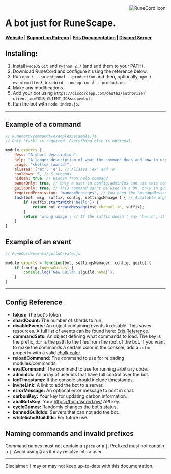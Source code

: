 <img src="https://i.imgur.com/TkiKjWM.png" alt="RuneCord Icon" align="right" />

# A bot just for RuneScape.

#### [Website](http://runecord.xyz) | [Support on Patreon](http://patreon.com/witty) | [Eris Documentation](https://abal.moe/Eris/docs/index.html) | [Discord Server](https://discord.me/runecord)

## Installing:
1. Install `NodeJS` `Git` and `Python 2.7` (and add them to your PATH).
2. Download RuneCord and configure it using the reference below.
3. Run `npm i --no-optional --production` and then, optionally, `npm i eventemitter3 bluebird --no-optional --production`.
4. Make any modifications.
5. Add your bot using `https://discordapp.com/oauth2/authorize?client_id=YOUR_CLIENT_ID&scope=bot`.
6. Run the bot with `node index.js`.

---

## Example of a command
```js
// Runecord/commands/examples/example.js
// Only 'task' is required. Everything else is optional.

module.exports {
	desc: "A short description",
	help: "A longer description of what the command does and how to use it",
	usage: "<hello> [world]",
	aliases: ['ex', 'e'], // Aliases 'ex' and 'e'
	cooldown: 5, // 5 seconds
	hidden: true, // Hidden from help command
	ownerOnly: true, // Only a user in config.adminIds can use this command
	guildOnly: true, // This command can't be used in a DM, only in guilds
	requiredPermission: 'manageMessages', // You need the 'manageMessages' permission to use this command
	task(bot, msg, suffix, config, settingsManager) { // Available args (only bot & msg are required)
		if (suffix.startsWith('hello')) {
			return bot.createMessage(msg.channel.id, suffix);
		}
		return 'wrong usage'; // If the suffix doesn't say 'hello', it sends the correct usage to the user.
	}
}
```

## Example of an event
```js
// RuneCord/events/guildCreate.js

module.exports = function(bot, settingsManager, config, guild) {
	if (config.logNewGuilds) {
		console.log(`New Guild: ${guild.name}`);
	}
}
```

---

## Config Reference
- **token:** The bot's token
- **shardCount:** The number of shards to run.
- **disableEvents:** An object containing events to disable. This saves resources. A full list of events can be found here: [Eris Reference](https://abal.moe/Eris/reference.html).
- **commandSets:** An object defining what commands to load. The key is the prefix, `dir` is the path to the files from the root of the bot. If you want to make the commands a certain color in the console, add a `color` property with a valid [chalk color](https://github.com/chalk/chalk#colors).
- **reloadCommand:** The command to use for reloading modules/commands.
- **evalCommand:** The command to use for running arbitrary code.
- **adminIds:** An array of user ids that have full control over the bot.
- **logTimestamp:** If the console should include timestamps.
- **inviteLink:** A link to add the bot to a server.
- **errorMessage:** An optional error message to post in chat.
- **carbonKey:** Your key for updating carbon information.
- **abalBotsKey:** Your https://bot.discord.pw/ API key.
- **cycleGames:** Randomly changes the bot's status.
- **bannedGuildIds:** Servers that can not add the bot.
- **whitelistedGuildIds:** For future use.

## Naming commands and invalid prefixes
Command names must not contain a `space` or a `|`. Prefixed must not contain a `|`. Avoid using `@` as it may resolve into a user.

---

Disclaimer: I may or may not keep up-to-date with this documentation.